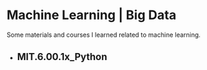 # Machine Learning | Big Data
Some materials and courses I learned related to machine learning.
- ## MIT.6.00.1x_Python
